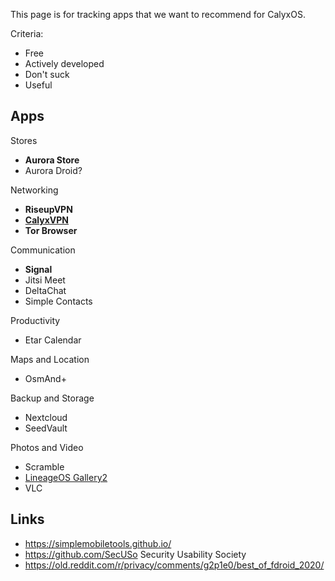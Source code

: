 This page is for tracking apps that we want to recommend for CalyxOS.

Criteria:

* Free
* Actively developed
* Don't suck
* Useful

## Apps

Stores

* **Aurora Store**
* Aurora Droid?

Networking

* **RiseupVPN**
* [**CalyxVPN**](https://f-droid.org/en/packages/org.calyxinstitute.vpn/)
* **Tor Browser**

Communication

* **Signal**
* Jitsi Meet
* DeltaChat
* Simple Contacts

Productivity

* Etar Calendar

Maps and Location

* OsmAnd+

Backup and Storage

* Nextcloud
* SeedVault

Photos and Video

* Scramble
* [LineageOS Gallery2](https://github.com/LineageOS/android_packages_apps_Gallery2)
* VLC

## Links

* https://simplemobiletools.github.io/
* https://github.com/SecUSo Security Usability Society
* https://old.reddit.com/r/privacy/comments/g2p1e0/best_of_fdroid_2020/
